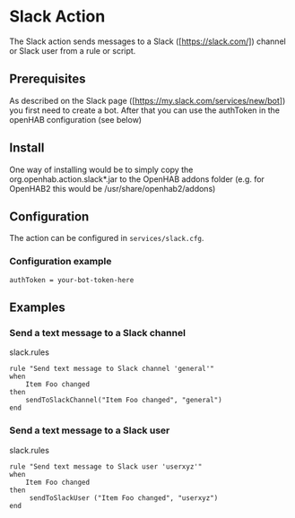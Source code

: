 # Slack Action
The Slack action sends messages to a Slack ([https://slack.com/]) channel or Slack user from a rule or script.

## Prerequisites
As described on the Slack page ([https://my.slack.com/services/new/bot]) you first need to create a bot.
After that you can use the authToken in the openHAB configuration (see below)

## Install
One way of installing would be to simply copy the org.openhab.action.slack*.jar to the OpenHAB addons folder
(e.g. for OpenHAB2 this would be /usr/share/openhab2/addons)

## Configuration 
The action can be configured in `services/slack.cfg`.

### Configuration example

```
authToken = your-bot-token-here
```


## Examples

### Send a text message to a Slack channel

slack.rules
```
rule "Send text message to Slack channel 'general'"
when
    Item Foo changed
then
    sendToSlackChannel("Item Foo changed", "general")
end    
```


### Send a text message to a Slack user

slack.rules
```
rule "Send text message to Slack user 'userxyz'"
when
    Item Foo changed
then
     sendToSlackUser ("Item Foo changed", "userxyz")
end    
```
   

